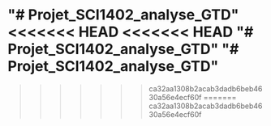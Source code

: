 "# Projet_SCI1402_analyse_GTD"  
<<<<<<< HEAD
<<<<<<< HEAD
"# Projet_SCI1402_analyse_GTD" 
"# Projet_SCI1402_analyse_GTD" 
=======
>>>>>>> ca32aa1308b2acab3dadb6beb4630a56e4ecf60f
=======
>>>>>>> ca32aa1308b2acab3dadb6beb4630a56e4ecf60f
